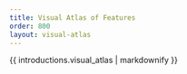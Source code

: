```yaml
---
title: Visual Atlas of Features
order: 800
layout: visual-atlas
---
```


<div class="section-landing-page__text pdf-add-bottom-margin">

{{ introductions.visual_atlas | markdownify }}

</div>